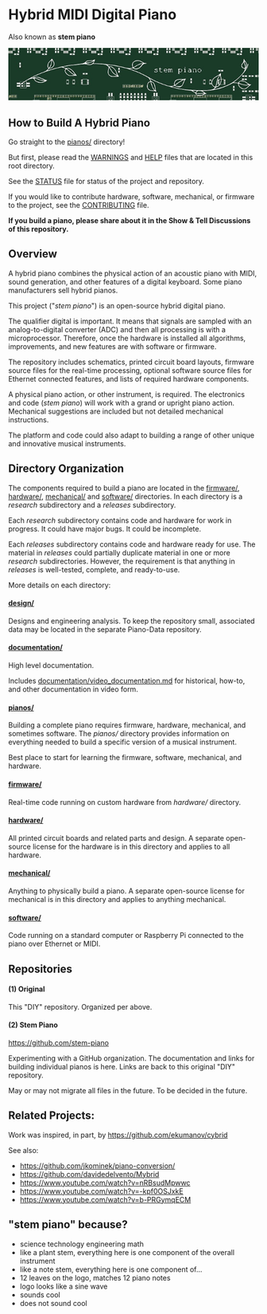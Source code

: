 # Hybrid MIDI Digital Piano

Also known as **stem piano**

![alt text](documentation/ips00_stem_piano_small.jpg)

## How to Build A Hybrid Piano
Go straight to the [pianos/](pianos/) directory!

But first, please read the [WARNINGS](WARNINGS.md) and [HELP](HELP.md) files that are located in this root directory.

See the [STATUS](STATUS.md) file for status of the project and repository.

If you would like to contribute hardware, software, mechanical, or firmware to the project, see the [CONTRIBUTING](CONTRIBUTING.md) file.

**If you build a piano, please share about it in the Show & Tell Discussions of this repository.**

## Overview

A hybrid piano combines the physical action of an acoustic piano with MIDI, sound generation, and other features of a digital keyboard. Some piano manufacturers sell hybrid pianos.

This project ("*stem piano*") is an open-source hybrid digital piano.

The qualifier digital is important. It means that signals are sampled with an analog-to-digital converter (ADC) and then all processing is with a microprocessor. Therefore, once the hardware is installed all algorithms, improvements, and new features are with software or firmware.

The repository includes schematics, printed circuit board layouts, firmware source files for the real-time processing, optional software source files for Ethernet connected features, and lists of required hardware components.

A physical piano action, or other instrument, is required. The electronics and code (*stem piano*) will work with a grand or upright piano action. Mechanical suggestions are included but not detailed mechanical instructions.

The platform and code could also adapt to building a range of other unique and innovative musical instruments.

## Directory Organization

The components required to build a piano are located in the [firmware/](firmware/), [hardware/](hardware/), [mechanical/](mechanical/) and [software/](software/) directories. In each directory is a *research* subdirectory and a *releases* subdirectory.

Each *research* subdirectory contains code and hardware for work in progress. It could have major bugs. It could be incomplete.

Each *releases* subdirectory contains code and hardware ready for use. The material in *releases* could partially duplicate material in one or more *research* subdirectories. However, the requirement is that anything in *releases* is well-tested, complete, and ready-to-use.

More details on each directory:

#### [design/](design/)

Designs and engineering analysis. To keep the repository small, associated data may be located in the separate Piano-Data repository.

#### [documentation/](documentation/)

High level documentation.

Includes [documentation/video_documentation.md](documentation/video_documentation.md) for historical, how-to, and other documentation in video form.

#### [pianos/](pianos/)

Building a complete piano requires firmware, hardware, mechanical, and sometimes software. The *pianos/* directory provides information on everything needed to build a specific version of a musical instrument.

Best place to start for learning the firmware, software, mechanical, and hardware.

#### [firmware/](firmware/)

Real-time code running on custom hardware from *hardware/* directory.

#### [hardware/](hardware/)

All printed circuit boards and related parts and design. A separate open-source license for the hardware is in this directory and applies to all hardware.

#### [mechanical/](mechanical/)

Anything to physically build a piano. A separate open-source license for mechanical is in this directory and applies to anything mechanical.

#### [software/](software/)

Code running on a standard computer or Raspberry Pi connected to the piano over Ethernet or MIDI.

## Repositories

#### (1) Original

This "DIY" repository. Organized per above.

#### (2) Stem Piano

https://github.com/stem-piano

Experimenting with a GitHub organization. The documentation and links for building individual pianos is here. Links are back to this original "DIY" repository.

May or may not migrate all files in the future. To be decided in the future.

## Related Projects:

Work was inspired, in part, by https://github.com/ekumanov/cybrid

See also:

* https://github.com/jkominek/piano-conversion/
* https://github.com/davidedelvento/Mybrid
* https://www.youtube.com/watch?v=nRBsudMpwwc
* https://www.youtube.com/watch?v=-kpf0OSJxkE
* https://www.youtube.com/watch?v=b-PRGymqECM

## "stem piano" because?

* science technology engineering math
* like a plant stem, everything here is one component of the overall instrument
* like a note stem, everything here is one component of...
* 12 leaves on the logo, matches 12 piano notes
* logo looks like a sine wave
* sounds cool
* does not sound cool